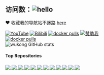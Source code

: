 ## 访问数：![hello](https://views.whatilearened.today/views/github/wukongdaily/deplives.svg)

❤️ 收藏我的导航站不迷路 [here](https://wklife.netlify.app)

[![YouTube](https://img.shields.io/badge/YouTube-123456?logo=youtube&labelColor=ff0000)](https://www.youtube.com/@wukongdaily)
[![Bilibili](https://img.shields.io/badge/Bilibili-123456?logo=bilibili&logoColor=fff&labelColor=fb7299)](https://space.bilibili.com/250915741)
[![docker pulls](https://img.shields.io/docker/pulls/wukongdaily/box.svg?logo=docker&label=盒子助手下载次数)](https://hub.docker.com/r/wukongdaily/box)
[![赞助我](https://img.shields.io/badge/赞助我-支持作者的项目-orange?logo=github)](https://wkdaily.cpolar.top/01)<br>
[![docker pulls](https://img.shields.io/docker/pulls/wukongdaily/istoreos-image.svg?logo=docker&label=istoreos-for-arm64下载次数)](https://hub.docker.com/r/wukongdaily/istoreos-image)<br>
![wukong GitHub stats](https://github-readme-stats.vercel.app/api?username=wukongdaily&show_icons=true&theme=cobalt)
#### Top Repositories


<a href="https://github.com/wukongdaily/ib-overlay">
  <img align="center" src="https://github-readme-stats.vercel.app/api/pin/?username=wukongdaily&repo=ib-overlay&theme=buefy" />
</a>
<a href="https://github.com/wukongdaily/AutoBuildImmortalWrt">
  <img align="center" src="https://github-readme-stats.vercel.app/api/pin/?username=wukongdaily&repo=AutoBuildImmortalWrt&theme=buefy" />
</a>
<a href="https://github.com/wukongdaily/img-installer">
  <img align="center" src="https://github-readme-stats.vercel.app/api/pin/?username=wukongdaily&repo=img-installer&theme=buefy" />
</a>
<a href="https://github.com/wukongdaily/DockerTarBuilder">
  <img align="center" src="https://github-readme-stats.vercel.app/api/pin/?username=wukongdaily&repo=DockerTarBuilder&theme=buefy" />
</a>
<a href="https://github.com/wukongdaily/RunFilesBuilder">
  <img align="center" src="https://github-readme-stats.vercel.app/api/pin/?username=wukongdaily&repo=RunFilesBuilder&theme=buefy" />
</a>
<a href="https://github.com/wukongdaily/OrangePiShell">
  <img align="center" src="https://github-readme-stats.vercel.app/api/pin/?username=wukongdaily&repo=OrangePiShell&theme=buefy" />
</a>
<a href="https://github.com/wukongdaily/tvhelper-docker">
  <img align="center" src="https://github-readme-stats.vercel.app/api/pin/?username=wukongdaily&repo=tvhelper-docker&theme=buefy" />
</a>
<a href="https://github.com/wukongdaily/gl-inet-onescript">
  <img align="center" src="https://github-readme-stats.vercel.app/api/pin/?username=wukongdaily&repo=gl-inet-onescript&theme=buefy" />
</a>
<a href="https://github.com/wukongdaily/OneKVM">
  <img align="center" src="https://github-readme-stats.vercel.app/api/pin/?username=wukongdaily&repo=OneKVM&theme=buefy" />
</a>

<a href="https://github.com/wukongdaily/OpenBackRestore">
  <img align="center" src="https://github-readme-stats.vercel.app/api/pin/?username=wukongdaily&repo=OpenBackRestore&theme=buefy" />
</a>
<a href="https://github.com/wukongdaily/tvhelper">
  <img align="center" src="https://github-readme-stats.vercel.app/api/pin/?username=wukongdaily&repo=tvhelper&theme=buefy" />
</a>
<a href="https://github.com/wukongdaily/be3600">
  <img align="center" src="https://github-readme-stats.vercel.app/api/pin/?username=wukongdaily&repo=be3600&theme=buefy" />
</a>


<br />
<br />
